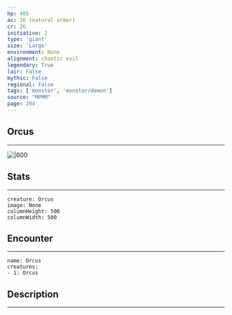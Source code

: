 ```yaml
---
hp: 405
ac: 16 (natural armor)
cr: 26
initiative: 2
type: 'giant'    
size: 'Large'
environment: None
alignment: chaotic evil
legendary: True
lair: False
mythic: False
regional: False
tags: ['monster', 'monster/demon']
source: "MPMM"
page: 204
---
```


## Orcus
---

![|600](D:/Program%20Files/5e.tools/img/bestiary/MPMM/Orcus.webp)

## Stats
---

```statblock
creature: Orcus
image: None
columnHeight: 500
columnWidth: 500
```

## Encounter
---

```encounter-table
name: Orcus
creatures:
- 1: Orcus
```

## Description
---




